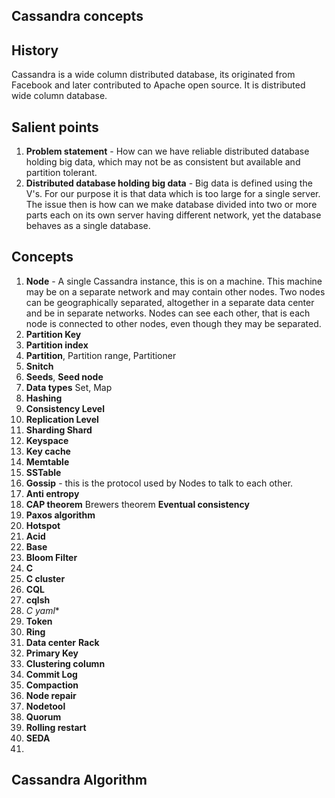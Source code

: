 ## Cassandra concepts

## History
Cassandra is a wide column distributed database, its originated from Facebook and later contributed to Apache open source.  It is distributed wide column database. 

## Salient points
1. **Problem statement** - How can we have  reliable distributed database holding big data, which may not be as consistent but available and partition tolerant. 
2. **Distributed database holding big data** - Big data is defined using the V's. For our purpose it is that data which is too large for a single server. The issue then is how can we make database divided into two or more parts each on its own server having different network, yet the database behaves as a single database. 

## Concepts 
1. **Node** - A single Cassandra instance, this is on a machine. This machine may be on a separate  network and may contain other nodes. Two nodes can be geographically separated, altogether in a separate data center and be in separate networks. Nodes can see each other, that is each node is connected to other nodes, even though they may be separated.  
2. **Partition Key**
3. **Partition index**
4. **Partition**, Partition range, Partitioner
5. **Snitch**
6. **Seeds**, **Seed node**
7. **Data types** Set, Map 	
8. **Hashing**
9. **Consistency Level**
10. **Replication Level**
11. **Sharding Shard**
12. **Keyspace**
13.  **Key cache**
14. **Memtable** 
15.  **SSTable**
16. **Gossip** - this is the protocol used by Nodes to talk to each other.
17. **Anti entropy**
18. **CAP theorem** Brewers theorem **Eventual consistency**
19. **Paxos algorithm**
20. **Hotspot**
21. **Acid**
22. **Base**
23. **Bloom Filter**
24. **C**
25. **C cluster**
26. **CQL**
27. **cqlsh**
28. **C* yaml**
29. **Token**
30. **Ring**
31. **Data center** **Rack**
32. **Primary Key**
33. **Clustering column**
34. **Commit Log**
35. **Compaction**
36. **Node repair**
37. **Nodetool**
38. **Quorum**
39. **Rolling restart**
40. **SEDA**
41. 

## Cassandra Algorithm
<!--stackedit_data:
eyJoaXN0b3J5IjpbLTEyODI5NTk3NzQsLTQ5NjY3MzcwNSwtNT
Q3NzU0MDI4LC0xNTY5NDg0OTg1LC03MzA0NzczNzgsMTUzNTIx
Mjc0OSw2MTc4OTQ2OTYsLTE2NDMwNTk0NTFdfQ==
-->